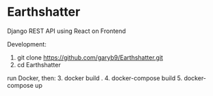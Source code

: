 # Earthshatter
Django REST API using React on Frontend

Development:
1. git clone https://github.com/garyb9/Earthshatter.git
2. cd Earthshatter

run Docker, then:
3. docker build .
4. docker-compose build
5. docker-compose up



